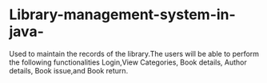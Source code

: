 # Library-management-system-in-java-
Used to maintain the records of the library.The users will be able to perform the following functionalities Login,View Categories, Book details, Author details, Book issue,and Book return.
